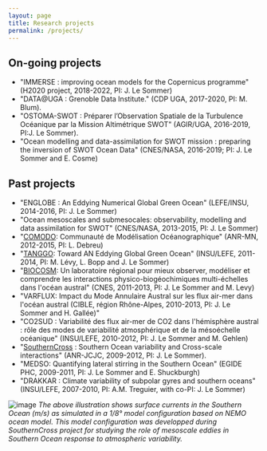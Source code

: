 ```yaml
---
layout: page
title: Research projects
permalink: /projects/
---
```






## On-going projects
- "IMMERSE : improving ocean models for the Copernicus programme" (H2020 project, 2018-2022, PI: J. Le Sommer)
- "DATA@UGA : Grenoble Data Institute." (CDP UGA, 2017-2020, PI: M. Blum).
- "OSTOMA-SWOT : Préparer l’Observation Spatiale de la Turbulence Océanique par la Mission Altimétrique SWOT" (AGIR/UGA, 2016-2019, PI:J. Le Sommer).
- "Ocean modelling and data-assimilation for SWOT mission : preparing the inversion of SWOT Ocean Data" (CNES/NASA, 2016-2019; PI: J. Le Sommer and E. Cosme)

## Past projects
*   "ENGLOBE : An Eddying Numerical Global Green Ocean" (LEFE/INSU, 2014-2016, PI: J. Le Sommer)
*   "Ocean mesoscales and submesocales: observability, modelling and data assimilation for SWOT" (CNES/NASA, 2013-2015, PI: J. Le Sommer)  
*   "[COMODO](http://www.comodo-ocean.fr/): Communauté de Modélisation Océanographique" (ANR-MN, 2012-2015, PI: L. Debreu)  
*   "[TANGGO](http://www.tanggo.grenoble.cnrs.fr/): Toward AN Eddying Global Green Ocean" (INSU/LEFE, 2011-2014, PI: M. Lévy, L. Bopp and J. Le Sommer)
*   "[BIOCOSM](http://servforge.legi.grenoble-inp.fr/projects/wg-tanggo-collab/wiki/BIOCOSMPublic): Un laboratoire régional pour mieux observer, modéliser et comprendre les interactions physico-biogéochimiques multi-échelles dans l'océan austral" (CNES, 2011-2013, PI: J. Le Sommer and M. Levy)
*   "VARFLUX: Impact du Mode Annulaire Austral sur les flux air-mer dans l'océan austral (CIBLE, région Rhône-Alpes, 2010-2013, PI: J. Le Sommer and H. Gallée)"
*   "CO2SUD : Variabilité des flux air-mer de CO2  dans l'hémisphère austral : rôle des modes de variabilité atmosphérique et de la mésoéchelle océanique" (INSU/LEFE, 2010-2012, PI: J. Le Sommer and M. Gehlen)
*   "[SouthernCross](http://servforge.legi.grenoble-inp.fr/projects/wg-southern-cross) : Southern Ocean variability and Cross-scale interactions" (ANR-JCJC, 2009-2012, PI: J. Le Sommer).
*   "MEDSO: Quantifying lateral stirring in the Southern Ocean" (EGIDE PHC, 2009-2011, PI: J. Le Sommer and E. Shuckburgh)
*   "DRAKKAR : Climate variability of subpolar gyres and southern oceans" (INSU/LEFE, 2007-2010, PI: A.M. Treguier, with co-PI: J. Le Sommer)

![image]({{site.baseurl}}/img/PERIANT8.png "Southern Ocean surface currents")
*The above illustration shows surface currents in the Southern Ocean (m/s) as simulated in a 1/8° model configuration based on NEMO ocean model. This model configuration was developped during SouthernCross project for studying the role of mesoscale eddies in Southern Ocean response to atmospheric variability.* 
